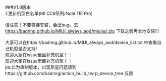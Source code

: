 ###V1.8版本
<br />
1.更新机型白名单(MI CC9系列/Note 11E Pro)
<br />
<br />
请注意！不要直接安装，会出bug，去 https://badnng.github.io/MIUI_always_aod/miuiaul.zip 下载之后再本地安装!!!
<br />
<br />
大家可以在https://badnng.github.io/MIUI_always_aod/device_list.txt 中查看自己机型是否支持!
<br />
欢迎大家在issue里面补充机型！！<br />
欢迎大家在issue里面补充机型！！
<br />
ps:此为重制版本，出现质量问题请到https://github.com/badnng/action_build_twrp_device_tree 反馈
<br />
